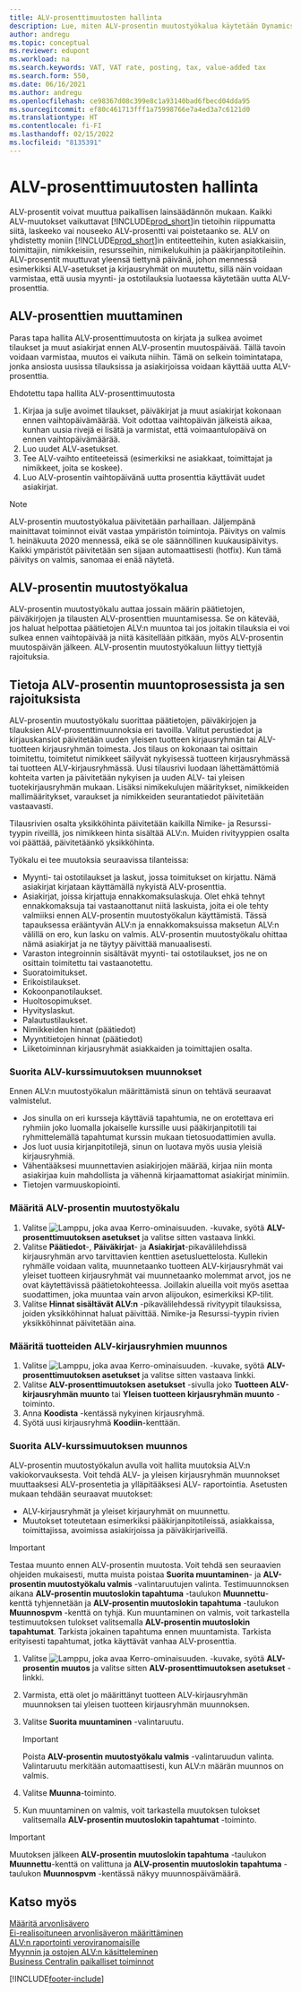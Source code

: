 ```yaml
---
title: ALV-prosenttimuutosten hallinta
description: Lue, miten ALV-prosentin muutostyökalua käytetään Dynamics 365 Business Centralissa ALV-prosentin muuttamiseen paikallisen lainsäädännön mukaiseksi.
author: andregu
ms.topic: conceptual
ms.reviewer: edupont
ms.workload: na
ms.search.keywords: VAT, VAT rate, posting, tax, value-added tax
ms.search.form: 550,
ms.date: 06/16/2021
ms.author: andregu
ms.openlocfilehash: ce98367d08c399e8c1a93140bad6fbecd04dda95
ms.sourcegitcommit: ef80c461713fff1a75998766e7a4ed3a7c6121d0
ms.translationtype: HT
ms.contentlocale: fi-FI
ms.lasthandoff: 02/15/2022
ms.locfileid: "8135391"
---
```

# <a name="managing-vat-rate-changes"></a>ALV-prosenttimuutosten hallinta

ALV-prosentit voivat muuttua paikallisen lainsäädännön mukaan. Kaikki ALV-muutokset vaikuttavat [!INCLUDE[prod_short](includes/prod_short.md)]in tietoihin riippumatta siitä, laskeeko vai nouseeko ALV-prosentti vai poistetaanko se. ALV on yhdistetty moniin [!INCLUDE[prod_short](includes/prod_short.md)]in entiteetteihin, kuten asiakkaisiin, toimittajiin, nimikkeisiin, resursseihin, nimikelukuihin ja pääkirjanpitotileihin. ALV-prosentit muuttuvat yleensä tiettynä päivänä, johon mennessä esimerkiksi ALV-asetukset ja kirjausryhmät on muutettu, sillä näin voidaan varmistaa, että uusia myynti- ja ostotilauksia luotaessa käytetään uutta ALV-prosenttia.

## <a name="changing-vat-rates"></a>ALV-prosenttien muuttaminen

Paras tapa hallita ALV-prosenttimuutosta on kirjata ja sulkea avoimet tilaukset ja muut asiakirjat ennen ALV-prosentin muutospäivää. Tällä tavoin voidaan varmistaa, muutos ei vaikuta niihin. Tämä on selkein toimintatapa, jonka ansiosta uusissa tilauksissa ja asiakirjoissa voidaan käyttää uutta ALV-prosenttia.

Ehdotettu tapa hallita ALV-prosenttimuutosta

1. Kirjaa ja sulje avoimet tilaukset, päiväkirjat ja muut asiakirjat kokonaan ennen vaihtopäivämäärää. Voit odottaa vaihtopäivän jälkeistä aikaa, kunhan uusia rivejä ei lisätä ja varmistat, että voimaantulopäivä on ennen vaihtopäivämäärää.  
2. Luo uudet ALV-asetukset.  
3. Tee ALV-vaihto entiteeteissä (esimerkiksi ne asiakkaat, toimittajat ja nimikkeet, joita se koskee).  
4. Luo ALV-prosentin vaihtopäivänä uutta prosenttia käyttävät uudet asiakirjat.  


> [!NOTE]  
> ALV-prosentin muutostyökalua päivitetään parhaillaan. Jäljempänä mainittavat toiminnot eivät vastaa ympäristön toimintoja. Päivitys on valmis 1. heinäkuuta 2020 mennessä, eikä se ole säännöllinen kuukausipäivitys. Kaikki ympäristöt päivitetään sen sijaan automaattisesti (hotfix). Kun tämä päivitys on valmis, sanomaa ei enää näytetä.  

## <a name="the-vat-rate-change-tool"></a>ALV-prosentin muutostyökalua

ALV-prosentin muutostyökalu auttaa jossain määrin päätietojen, päiväkirjojen ja tilausten ALV-prosenttien muuntamisessa. Se on kätevää, jos haluat helpottaa päätietojen ALV:n muuntoa tai jos joitakin tilauksia ei voi sulkea ennen vaihtopäivää ja niitä käsitellään pitkään, myös ALV-prosentin muutospäivän jälkeen. ALV-prosentin muutostyökaluun liittyy tiettyjä rajoituksia.

## <a name="understanding-the-vat-rate-conversion-process-and-limitations"></a>Tietoja ALV-prosentin muuntoprosessista ja sen rajoituksista

ALV-prosentin muutostyökalu suorittaa päätietojen, päiväkirjojen ja tilauksien ALV-prosenttimuunnoksia eri tavoilla. Valitut perustiedot ja kirjauskansiot päivitetään uuden yleisen tuotteen kirjausryhmän tai ALV-tuotteen kirjausryhmän toimesta. Jos tilaus on kokonaan tai osittain toimitettu, toimitetut nimikkeet säilyvät nykyisessä tuotteen kirjausryhmässä tai tuotteen ALV-kirjausryhmässä. Uusi tilausrivi luodaan lähettämättömiä kohteita varten ja päivitetään nykyisen ja uuden ALV- tai yleisen tuotekirjausryhmän mukaan. Lisäksi nimikekulujen määritykset, nimikkeiden mallimääritykset, varaukset ja nimikkeiden seurantatiedot päivitetään vastaavasti. 

Tilausrivien osalta yksikköhinta päivitetään kaikilla Nimike- ja Resurssi-tyypin riveillä, jos nimikkeen hinta sisältää ALV:n. Muiden rivityyppien osalta voi päättää, päivitetäänkö yksikköhinta.

Työkalu ei tee muutoksia seuraavissa tilanteissa:

* Myynti- tai ostotilaukset ja laskut, jossa toimitukset on kirjattu. Nämä asiakirjat kirjataan käyttämällä nykyistä ALV-prosenttia.  
* Asiakirjat, joissa kirjattuja ennakkomaksulaskuja. Olet ehkä tehnyt ennakkomaksuja tai vastaanottanut niitä laskuista, joita ei ole tehty valmiiksi ennen ALV-prosentin muutostyökalun käyttämistä. Tässä tapauksessa erääntyvän ALV:n ja ennakkomaksuissa maksetun ALV:n välillä on ero, kun lasku on valmis. ALV-prosentin muutostyökalu ohittaa nämä asiakirjat ja ne täytyy päivittää manuaalisesti.  
* Varaston integroinnin sisältävät myynti- tai ostotilaukset, jos ne on osittain toimitettu tai vastaanotettu.  
* Suoratoimitukset.
* Erikoistilaukset. 
* Kokoonpanotilaukset.
* Huoltosopimukset.  
* Hyvityslaskut.
* Palautustilaukset.
* Nimikkeiden hinnat (päätiedot)
* Myyntitietojen hinnat (päätiedot)
* Liiketoiminnan kirjausryhmät asiakkaiden ja toimittajien osalta.

### <a name="to-prepare-vat-rate-change-conversions"></a>Suorita ALV-kurssimuutoksen muunnokset

Ennen ALV:n muutostyökalun määrittämistä sinun on tehtävä seuraavat valmistelut.

* Jos sinulla on eri kursseja käyttäviä tapahtumia, ne on erotettava eri ryhmiin joko luomalla jokaiselle kurssille uusi pääkirjanpitotili tai ryhmittelemällä tapahtumat kurssin mukaan tietosuodattimien avulla.  
* Jos luot uusia kirjanpitotilejä, sinun on luotava myös uusia yleisiä kirjausryhmiä.  
* Vähentääksesi muunnettavien asiakirjojen määrää, kirjaa niin monta asiakirjaa kuin mahdollista ja vähennä kirjaamattomat asiakirjat minimiin.  
* Tietojen varmuuskopiointi.

### <a name="to-set-up-the-vat-rate-change-tool"></a>Määritä ALV-prosentin muutostyökalu

1. Valitse ![Lamppu, joka avaa Kerro-ominaisuuden.](media/ui-search/search_small.png "Kerro, mitä haluat tehdä") -kuvake, syötä **ALV-prosenttimuutoksen asetukset** ja valitse sitten vastaava linkki.  
2. Valitse **Päätiedot**-, **Päiväkirjat**- ja **Asiakirjat**-pikavälilehdissä kirjausryhmän arvo tarvittavien kenttien asetusluettelosta. Kullekin ryhmälle voidaan valita, muunnetaanko tuotteen ALV-kirjausryhmät vai yleiset tuotteen kirjausryhmät vai muunnetaanko molemmat arvot, jos ne ovat käytettävissä päätietokohteessa. Joillakin alueilla voit myös asettaa suodattimen, joka muuntaa vain arvon alijoukon, esimerkiksi KP-tilit. 
3. Valitse **Hinnat sisältävät ALV:n** -pikavälilehdessä rivityypit tilauksissa, joiden yksikköhinnat haluat päivittää. Nimike-ja Resurssi-tyypin rivien yksikköhinnat päivitetään aina.

### <a name="to-set-up-product-posting-group-conversion"></a>Määritä tuotteiden ALV-kirjausryhmien muunnos

1. Valitse ![Lamppu, joka avaa Kerro-ominaisuuden.](media/ui-search/search_small.png "Kerro, mitä haluat tehdä") -kuvake, syötä **ALV-prosenttimuutoksen asetukset** ja valitse sitten vastaava linkki.  
2. Valitse **ALV-prosenttimuutoksen asetukset** -sivulla joko **Tuotteen ALV-kirjausryhmän muunto** tai **Yleisen tuotteen kirjausryhmän muunto** -toiminto.  
3. Anna **Koodista** -kentässä nykyinen kirjausryhmä.  
4. Syötä uusi kirjausryhmä **Koodiin**-kenttään.  

### <a name="to-perform-vat-rate-change-conversion"></a>Suorita ALV-kurssimuutoksen muunnos

ALV-prosentin muutostyökalun avulla voit hallita muutoksia ALV:n vakiokorvauksesta. Voit tehdä ALV- ja yleisen kirjausryhmän muunnokset muuttaaksesi ALV-prosentetia ja ylläpitääksesi ALV- raportointia. Asetusten mukaan tehdään seuraavat muutokset:  

* ALV-kirjausryhmät ja yleiset kirjauryhmät on muunnettu.  
* Muutokset toteutetaan esimerkiksi pääkirjanpitotileissä, asiakkaissa, toimittajissa, avoimissa asiakirjoissa ja päiväkirjariveillä.  

> [!IMPORTANT]  
> Testaa muunto ennen ALV-prosentin muutosta. Voit tehdä sen seuraavien ohjeiden mukaisesti, mutta muista poistaa **Suorita muuntaminen**- ja **ALV-prosentin muutostyökalu valmis** -valintaruutujen valinta. Testimuunnoksen aikana **ALV-prosentin muutoslokin tapahtuma** -taulukon **Muunnettu**-kenttä tyhjennetään ja **ALV-prosentin muutoslokin tapahtuma** -taulukon **Muunnospvm** -kenttä on tyhjä. Kun muuntaminen on valmis, voit tarkastella testimuutoksen tulokset valitsemalla **ALV-prosentin muutoslokin tapahtumat**. Tarkista jokainen tapahtuma ennen muuntamista. Tarkista erityisesti tapahtumat, jotka käyttävät vanhaa ALV-prosenttia.

1. Valitse ![Lamppu, joka avaa Kerro-ominaisuuden.](media/ui-search/search_small.png "Kerro, mitä haluat tehdä") -kuvake, syötä **ALV-prosentin muutos** ja valitse sitten **ALV-prosenttimuutoksen asetukset** -linkki.  
2. Varmista, että olet jo määrittänyt tuotteen ALV-kirjausryhmän muunnoksen tai yleisen tuotteen kirjausryhmän muunnoksen.  
3. Valitse **Suorita muuntaminen** -valintaruutu.  

    > [!IMPORTANT]  
    >  Poista **ALV-prosentin muutostyökalu valmis** -valintaruudun valinta. Valintaruutu merkitään automaattisesti, kun ALV:n määrän muunnos on valmis.  

4. Valitse **Muunna**-toiminto.  
5. Kun muuntaminen on valmis, voit tarkastella muutoksen tulokset valitsemalla **ALV-prosentin muutoslokin tapahtumat** -toiminto.  

> [!IMPORTANT]  
> Muutoksen jälkeen **ALV-prosentin muutoslokin tapahtuma** -taulukon **Muunnettu**-kenttä on valittuna ja **ALV-prosentin muutoslokin tapahtuma** -taulukon **Muunnospvm** -kentässä näkyy muunnospäivämäärä.  

## <a name="see-also"></a>Katso myös

[Määritä arvonlisävero](finance-setup-vat.md)  
[Ei-realisoituneen arvonlisäveron määrittäminen](finance-setup-unrealized-vat.md)  
[ALV:n raportointi veroviranomaisille](finance-how-report-vat.md)  
[Myynnin ja ostojen ALV:n käsitteleminen](finance-work-with-vat.md)  
[Business Centralin paikalliset toiminnot](about-localization.md)  


[!INCLUDE[footer-include](includes/footer-banner.md)]